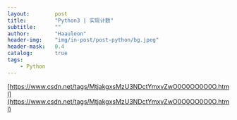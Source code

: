 ```yaml
---
layout:        post
title:         "Python3 | 实现计数"
subtitle:      ""
author:        "Haauleon"
header-img:    "img/in-post/post-python/bg.jpeg"
header-mask:   0.4
catalog:       true
tags:
    - Python
---
```


[https://www.csdn.net/tags/MtjakgxsMzU3NDctYmxvZwO0O0OO0O0O.html](https://www.csdn.net/tags/MtjakgxsMzU3NDctYmxvZwO0O0OO0O0O.html)